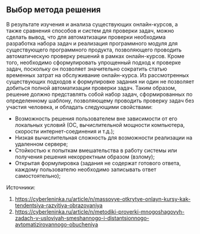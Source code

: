 ## Выбор метода решения
В результате изучения и анализа существующих онлайн-курсов, а также сравнения способов и систем для проверки задач, можно сделать вывод, что для автоматизации проверки  необходима разработка набора задач и реализация программного модуля для существующего программного продукта, позволяющего проводить автоматическую проверку решений в рамках онлайн-курсов. 
Кроме того, необходимо сформулировать упрощенный подход к проверке задач, поскольку он позволяет значительно сократить статью временных затрат на обслуживание онлайн-курса. 
Из рассмотренных существующих подходов к формулировке задания ни один не позволяет добиться полной автоматизации проверки задач.
Таким образом, решение должно представлять собой набор задач, сформированных по определенному шаблону, позволяющему проводить проверку задач без участия человека, и обладать следующими свойствами:
* Возможность решения пользователем вне зависимости от его локальных условий (ОС, вычислительной мощности компьютера, скорости интернет-соединения и т.д.);
* Низкая вычислительная сложность для возможности реализации на удаленном сервере;
* Стойкостью к попыткам вмешательства в работу системы или получения решения некорректным образом (взлому);
* Открытая формулировка (задания не содержат готового ответа, каждому пользователю необходимо записывать ответ самостоятельно);

Источники:
1. https://cyberleninka.ru/article/n/massovye-otkrytye-onlayn-kursy-kak-tendentsiya-razvitiya-obrazovaniya
2. https://cyberleninka.ru/article/n/metodiki-proverki-mnogoshagovyh-zadach-v-usloviyah-smeshannogo-i-distantsionnogo-avtomatizirovannogo-obucheniya